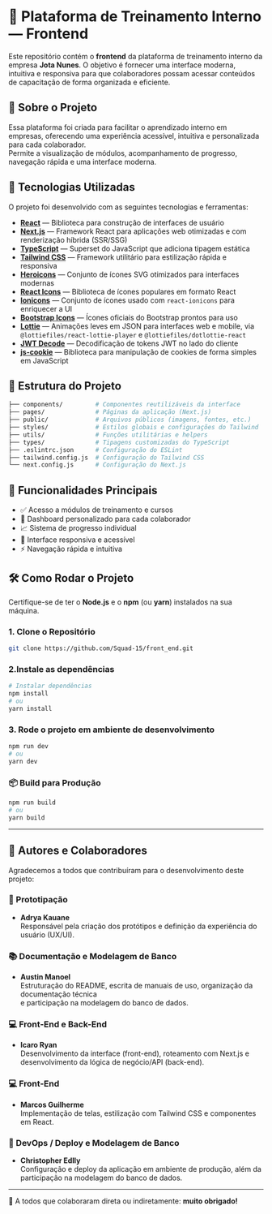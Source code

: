 # 🚀 Plataforma de Treinamento Interno — Frontend

Este repositório contém o **frontend** da plataforma de treinamento interno da empresa **Jota Nunes**. O objetivo é fornecer uma interface moderna, intuitiva e responsiva para que colaboradores possam acessar conteúdos de capacitação de forma organizada e eficiente.

## 📖 Sobre o Projeto

Essa plataforma foi criada para facilitar o aprendizado interno em empresas, oferecendo uma experiência acessível, intuitiva e personalizada para cada colaborador.  
Permite a visualização de módulos, acompanhamento de progresso, navegação rápida e uma interface moderna.

## 📌 Tecnologias Utilizadas

O projeto foi desenvolvido com as seguintes tecnologias e ferramentas:

- **[React](https://reactjs.org/)** — Biblioteca para construção de interfaces de usuário
- **[Next.js](https://nextjs.org/)** — Framework React para aplicações web otimizadas e com renderização híbrida (SSR/SSG)
- **[TypeScript](https://www.typescriptlang.org/)** — Superset do JavaScript que adiciona tipagem estática
- **[Tailwind CSS](https://tailwindcss.com/)** — Framework utilitário para estilização rápida e responsiva
- **[Heroicons](https://heroicons.com/)** — Conjunto de ícones SVG otimizados para interfaces modernas
- **[React Icons](https://react-icons.github.io/react-icons/)** — Biblioteca de ícones populares em formato React
- **[Ionicons](https://ionic.io/ionicons)** — Conjunto de ícones usado com `react-ionicons` para enriquecer a UI
- **[Bootstrap Icons](https://icons.getbootstrap.com/)** — Ícones oficiais do Bootstrap prontos para uso
- **[Lottie](https://lottiefiles.com/)** — Animações leves em JSON para interfaces web e mobile, via `@lottiefiles/react-lottie-player` e `@lottiefiles/dotlottie-react`
- **[JWT Decode](https://github.com/auth0/jwt-decode)** — Decodificação de tokens JWT no lado do cliente
- **[js-cookie](https://github.com/js-cookie/js-cookie)** — Biblioteca para manipulação de cookies de forma simples em JavaScript


## 📁 Estrutura do Projeto

```bash
├── components/         # Componentes reutilizáveis da interface
├── pages/              # Páginas da aplicação (Next.js)
├── public/             # Arquivos públicos (imagens, fontes, etc.)
├── styles/             # Estilos globais e configurações do Tailwind
├── utils/              # Funções utilitárias e helpers
├── types/              # Tipagens customizadas do TypeScript
├── .eslintrc.json      # Configuração do ESLint
├── tailwind.config.js  # Configuração do Tailwind CSS
└── next.config.js      # Configuração do Next.js
```

## 🧭 Funcionalidades Principais

- ✅ Acesso a módulos de treinamento e cursos  
- 🎯 Dashboard personalizado para cada colaborador  
- 📈 Sistema de progresso individual  
- 📱 Interface responsiva e acessível  
- ⚡ Navegação rápida e intuitiva  


## 🛠️ Como Rodar o Projeto

Certifique-se de ter o **Node.js** e o **npm** (ou **yarn**) instalados na sua máquina.

### 1. Clone o Repositório
```bash
git clone https://github.com/Squad-15/front_end.git
```

### 2.Instale as dependências

```bash
# Instalar dependências
npm install
# ou
yarn install
```

### 3. Rode o projeto em ambiente de desenvolvimento
``` bash
npm run dev
# ou
yarn dev
```

### 📦 Build para Produção

```bash
npm run build
# ou
yarn build
```


---

## 👥 Autores e Colaboradores

Agradecemos a todos que contribuíram para o desenvolvimento deste projeto:

### 🎨 Prototipação
- **Adrya Kauane**  
  Responsável pela criação dos protótipos e definição da experiência do usuário (UX/UI).  

### 📚 Documentação e Modelagem de Banco
- **Austin Manoel**  
  Estruturação do README, escrita de manuais de uso, organização da documentação técnica  
  e participação na modelagem do banco de dados.

### 💻 Front-End e Back-End
- **Icaro Ryan**  
  Desenvolvimento da interface (front-end), roteamento com Next.js e desenvolvimento da lógica de negócio/API (back-end).

### 💻 Front-End
- **Marcos Guilherme**  
  Implementação de telas, estilização com Tailwind CSS e componentes em React.

### 🚀 DevOps / Deploy e Modelagem de Banco
- **Christopher Edlly**  
  Configuração e deploy da aplicação em ambiente de produção, além da participação na modelagem do banco de dados.

---

🙏 A todos que colaboraram direta ou indiretamente: **muito obrigado!**


